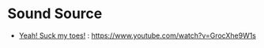 
# Sound Source

- [Yeah! Suck my toes!](yeah-suck-my-toes.mp3) : https://www.youtube.com/watch?v=GrocXhe9W1s
